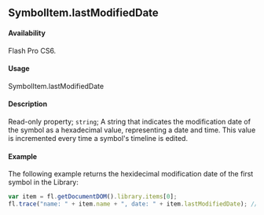 ## SymbolItem.lastModifiedDate

#### Availability

Flash Pro CS6.

#### Usage

SymbolItem.lastModifiedDate

#### Description

Read-only property; `string`; A string that indicates the modification date of the symbol as a hexadecimal value, representing a date and time. This value is incremented every time a symbol's timeline is edited.

#### Example

The following example returns the hexidecimal modification date of the first symbol in the Library:

```javascript
var item = fl.getDocumentDOM().library.items[0];
fl.trace("name: " + item.name + ", date: " + item.lastModifiedDate); // name: Symbol 1, date: 4f273915
```
